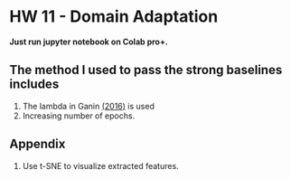 # HW 11 - Domain Adaptation
**Just run jupyter notebook on Colab pro+.**
## The method I used to pass the strong baselines includes
1. The lambda in Ganin [(2016)](https://arxiv.org/pdf/1505.07818.pdf) is used
2. Increasing number of epochs.

## Appendix
1. Use t-SNE to visualize extracted features.